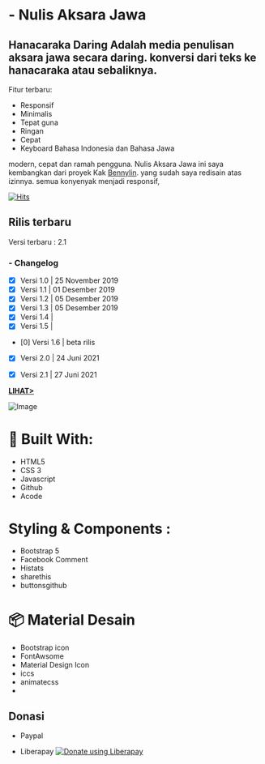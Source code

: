 # - Nulis Aksara Jawa

## Hanacaraka Daring Adalah media penulisan aksara jawa secara daring. konversi dari teks ke hanacaraka atau sebaliknya.

Fitur terbaru:
- Responsif
- Minimalis
- Tepat guna
- Ringan
- Cepat 
- Keyboard Bahasa Indonesia dan Bahasa Jawa
 
modern, cepat dan ramah pengguna.
Nulis Aksara Jawa ini saya kembangkan dari proyek Kak [Bennylin](https://bennylin.github.io/transliterasijawa/). yang sudah saya redisain atas izinnya.
semua konyenyak menjadi responsif, 

[![Hits](https://hits.seeyoufarm.com/api/count/incr/badge.svg?url=https%3A%2F%2Fgithub.com%2Fcaksup%2Fnulisaksarajawa&count_bg=%2379C83D&title_bg=%23555555&icon=cliqz.svg&icon_color=%23E7E7E7&title=hits&edge_flat=false)](https://hits.seeyoufarm.com)

## Rilis terbaru

Versi terbaru : 2.1

### - Changelog
- [x] Versi 1.0 | 25 November 2019
- [x] Versi 1.1 | 01 Desember 2019
- [x] Versi 1.2 | 05 Desember 2019
- [x] Versi 1.3 | 05 Desember 2019
- [x] Versi 1.4 | 
- [x] Versi 1.5 | 
- [0] Versi 1.6 | beta rilis
- [x] Versi 2.0 | 24 Juni 2021
- [x] Versi 2.1 | 27 Juni 2021




[**LIHAT>**](https://caksup.github.io/nulisaksarajawa)

![Image](https://)

# 📝 Built With:
- HTML5
- CSS 3
- Javascript
- Github
- Acode

# Styling & Components :
- Bootstrap 5
- Facebook Comment
- Histats
- sharethis
- buttonsgithub


# 📦 Material Desain
- Bootstrap icon 
- FontAwsome
- Material Design Icon
- iccs
- animatecss
- 

## Donasi
- Paypal

- Liberapay
<noscript><a href="https://liberapay.com/caksup/donate"><img alt="Donate using Liberapay" src="https://liberapay.com/assets/widgets/donate.svg"></a></noscript>
